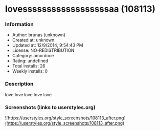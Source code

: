 # lovessssssssssssssssssaa (108113)

### Information
- Author: brunas (unknown)
- Created at: unknown
- Updated at: 12/9/2014, 9:54:43 PM
- License: NO-REDISTRIBUTION
- Category: amordoce
- Rating: undefined
- Total installs: 26
- Weekly installs: 0


### Description
love love  love  love love


### Screenshots (links to userstyles.org)
![https://userstyles.org/style_screenshots/108113_after.png](https://userstyles.org/style_screenshots/108113_after.png)


